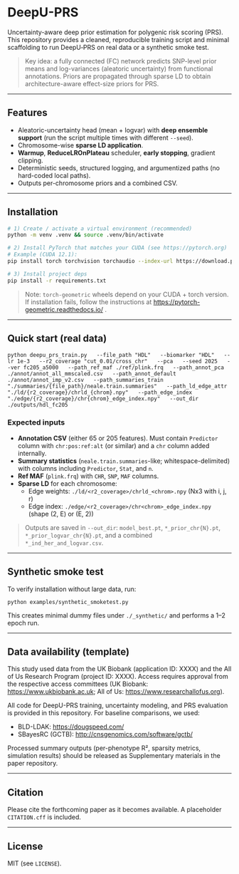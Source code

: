 # DeepU-PRS

Uncertainty-aware deep prior estimation for polygenic risk scoring (PRS).
This repository provides a cleaned, reproducible training script and minimal scaffolding to run DeepU‑PRS on real data or a synthetic smoke test.

> Key idea: a fully connected (FC) network predicts SNP-level prior means and log-variances (aleatoric uncertainty) from functional annotations. Priors are propagated through sparse LD to obtain architecture-aware effect-size priors for PRS.

---

## Features
- Aleatoric-uncertainty head (mean + logvar) with **deep ensemble support** (run the script multiple times with different `--seed`).
- Chromosome-wise **sparse LD application**.
- **Warmup**, **ReduceLROnPlateau** scheduler, **early stopping**, gradient clipping.
- Deterministic seeds, structured logging, and argumentized paths (no hard-coded local paths).
- Outputs per-chromosome priors and a combined CSV.

---

## Installation

```bash
# 1) Create / activate a virtual environment (recommended)
python -m venv .venv && source .venv/bin/activate

# 2) Install PyTorch that matches your CUDA (see https://pytorch.org)
# Example (CUDA 12.1):
pip install torch torchvision torchaudio --index-url https://download.pytorch.org/whl/cu121

# 3) Install project deps
pip install -r requirements.txt
```

> Note: `torch-geometric` wheels depend on your CUDA + torch version. If installation fails, follow the instructions at https://pytorch-geometric.readthedocs.io/ .

---

## Quick start (real data)

```
python deepu_prs_train.py   --file_path "HDL"   --biomarker "HDL"   --lr 1e-3   --r2_coverage "cut_0.01/cross_chr"   --pca   --seed 2025   --ver fc205_a5000   --path_ref_maf ./ref/plink.frq   --path_annot_pca ./annot/annot_all_mmscaled.csv   --path_annot_default ./annot/annot_imp_v2.csv   --path_summaries_train "./summaries/{file_path}/neale.train.summaries"   --path_ld_edge_attr "./ld/{r2_coverage}/chrld_{chrom}.npy"   --path_edge_index "./edge/{r2_coverage}/chr{chrom}_edge_index.npy"   --out_dir ./outputs/hdl_fc205
```

### Expected inputs
- **Annotation CSV** (either 65 or 205 features). Must contain `Predictor` column with `chr:pos:ref:alt` (or similar) and a `chr` column added internally.
- **Summary statistics** (`neale.train.summaries`-like; whitespace-delimited) with columns including `Predictor`, `Stat`, and `n`.
- **Ref MAF** (`plink.frq`) with `CHR`, `SNP`, `MAF` columns.
- **Sparse LD** for each chromosome:
  - Edge weights: `./ld/<r2_coverage>/chrld_<chrom>.npy` (Nx3 with i, j, r)
  - Edge index: `./edge/<r2_coverage>/chr<chrom>_edge_index.npy` (shape (2, E) or (E, 2))

> Outputs are saved in `--out_dir`: `model_best.pt`, `*_prior_chr{N}.pt`, `*_prior_logvar_chr{N}.pt`, and a combined `*_ind_her_and_logvar.csv`.

---

## Synthetic smoke test

To verify installation without large data, run:
```
python examples/synthetic_smoketest.py
```
This creates minimal dummy files under `./_synthetic/` and performs a 1–2 epoch run.

---

## Data availability (template)

This study used data from the UK Biobank (application ID: XXXX) and the All of Us Research Program (project ID: XXXX). Access requires approval from the respective access committees (UK Biobank: https://www.ukbiobank.ac.uk; All of Us: https://www.researchallofus.org).

All code for DeepU-PRS training, uncertainty modeling, and PRS evaluation is provided in this repository. For baseline comparisons, we used:
- BLD-LDAK: https://dougspeed.com/
- SBayesRC (GCTB): http://cnsgenomics.com/software/gctb/

Processed summary outputs (per-phenotype R², sparsity metrics, simulation results) should be released as Supplementary materials in the paper repository.

---

## Citation
Please cite the forthcoming paper as it becomes available. A placeholder `CITATION.cff` is included.

---

## License
MIT (see `LICENSE`).

